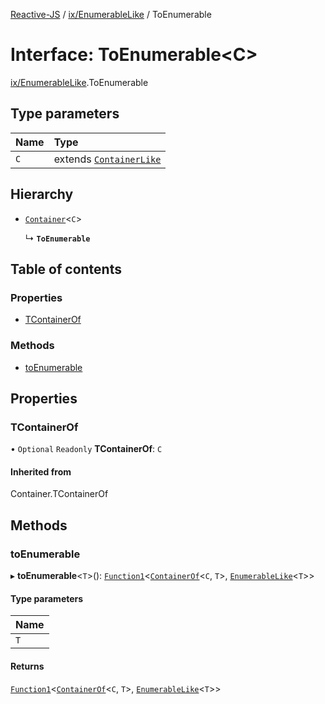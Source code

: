 [Reactive-JS](../README.md) / [ix/EnumerableLike](../modules/ix_EnumerableLike.md) / ToEnumerable

# Interface: ToEnumerable<C\>

[ix/EnumerableLike](../modules/ix_EnumerableLike.md).ToEnumerable

## Type parameters

| Name | Type |
| :------ | :------ |
| `C` | extends [`ContainerLike`](containers_ContainerLike.ContainerLike.md) |

## Hierarchy

- [`Container`](../modules/containers_ContainerLike.md#container)<`C`\>

  ↳ **`ToEnumerable`**

## Table of contents

### Properties

- [TContainerOf](ix_EnumerableLike.ToEnumerable.md#tcontainerof)

### Methods

- [toEnumerable](ix_EnumerableLike.ToEnumerable.md#toenumerable)

## Properties

### TContainerOf

• `Optional` `Readonly` **TContainerOf**: `C`

#### Inherited from

Container.TContainerOf

## Methods

### toEnumerable

▸ **toEnumerable**<`T`\>(): [`Function1`](../modules/util_functions.md#function1)<[`ContainerOf`](../modules/containers_ContainerLike.md#containerof)<`C`, `T`\>, [`EnumerableLike`](ix_EnumerableLike.EnumerableLike.md)<`T`\>\>

#### Type parameters

| Name |
| :------ |
| `T` |

#### Returns

[`Function1`](../modules/util_functions.md#function1)<[`ContainerOf`](../modules/containers_ContainerLike.md#containerof)<`C`, `T`\>, [`EnumerableLike`](ix_EnumerableLike.EnumerableLike.md)<`T`\>\>
